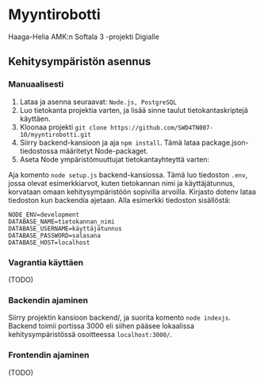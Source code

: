 # Myyntirobotti
Haaga-Helia AMK:n Softala 3 -projekti Digialle

## Kehitysympäristön asennus

### Manuaalisesti

1. Lataa ja asenna seuraavat: `Node.js, PostgreSQL`
2. Luo tietokanta projektia varten, ja lisää sinne taulut tietokantaskriptejä käyttäen.
3. Kloonaa projekti `git clone https://github.com/SWD4TN007-10/myyntirobotti.git`
4. Siirry backend-kansioon ja aja `npm install`. Tämä lataa package.json-tiedostossa määritetyt Node-packaget.
5. Aseta Node ympäristömuuttujat tietokantayhteyttä varten: 

Aja komento `node setup.js` backend-kansiossa. 
Tämä luo tiedoston `.env`, jossa olevat esimerkkiarvot, kuten tietokannan nimi ja käyttäjätunnus, korvataan omaan kehitysympäristöön sopivilla arvoilla. Kirjasto dotenv lataa tiedoston kun backendia ajetaan.
Alla esimerkki tiedoston sisällöstä:

```
NODE_ENV=development
DATABASE_NAME=tietokannan_nimi
DATABASE_USERNAME=käyttäjätunnus
DATABASE_PASSWORD=salasana
DATABASE_HOST=localhost
```

### Vagrantia käyttäen

(TODO)

### Backendin ajaminen

Siirry projektin kansioon backend/, ja suorita komento `node indexjs`. Backend toimii portissa 3000 eli siihen pääsee lokaalissa kehitysympäristössä osoitteessa `localhost:3000/`.

### Frontendin ajaminen

(TODO)